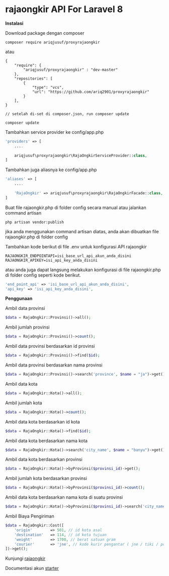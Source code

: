 # rajaongkir API For Laravel 8

**Instalasi**

Download package dengan composer
```
composer require ariqjusuf/proxyrajaongkir
```
atau
```
{
	"require": {
		"ariqjusuf/proxyrajaongkir" : "dev-master"
	},
	"repositories": [
        {
            "type": "vcs",
            "url": "https://github.com/ariq2901/proxyrajaongkir"
        }
    ],
}

// setelah di-set di composer.json, run composer update

composer update
```

Tambahkan service provider ke config/app.php
```php
'providers' => [
	....
	
	ariqjusuf\proxyrajaongkir\RajaOngkirServiceProvider::class,
]
```

Tambahkan juga aliasnya ke config/app.php
```php
'aliases' => [
	....
	
	'RajaOngkir' => ariqjusuf\proxyrajaongkir\RajaOngkirFacade::class,
]
```

Buat file rajaongkir.php di folder config secara manual atau jalankan command artisan
```
php artisan vendor:publish
```
jika anda menggunakan command artisan diatas, anda akan dibuatkan file rajaongkir.php di folder config

Tambahkan kode berikut di file .env untuk konfigurasi API rajaongkir
```
RAJAONGKIR_ENDPOINTAPI=isi_base_url_api_akun_anda_disini
RAJAONGKIR_APIKEY=isi_api_key_anda_disini
```
atau anda juga dapat langsung melakukan konfigurasi di file rajaongkir.php di folder config seperti kode berikut.
```php
'end_point_api' => 'isi_base_url_api_akun_anda_disini',
'api_key' => 'isi_api_key_anda_disini',
```

**Penggunaan**

Ambil data provinsi
```php
$data = RajaOngkir::Provinsi()->all();
```

Ambil jumlah provinsi
```php
$data = RajaOngkir::Provinsi()->count();
```

Ambil data provinsi berdasarkan id provinsi
```php
$data = RajaOngkir::Provinsi()->find($id);
```

Ambil data provinsi berdasarkan nama provinsi
```php
$data = RajaOngkir::Provinsi()->search('province', $name = "ja")->get();
```

Ambil data kota
```php
$data = RajaOngkir::Kota()->all();
```

Ambil jumlah kota
```php
$data = RajaOngkir::Kota()->count();
```

Ambil data kota berdasarkan id kota
```php
$data = RajaOngkir::Kota()->find($id);
```

Ambil data kota berdasarkan nama kota
```php
$data = RajaOngkir::Kota()->search('city_name', $name = "banyu")->get();
```

Ambil data kota berdasarkan provinsi
```php
$data = RajaOngkir::Kota()->byProvinsi($provinsi_id)->get();
```

Ambil jumlah kota berdasarkan provinsi
```php
$data = RajaOngkir::Kota()->byProvinsi($provinsi_id)->count();
```

Ambil data kota berdasarkan nama kota di suatu provinsi
```php
$data = RajaOngkir::Kota()->byProvinsi($provinsi_id)->search('city_name', $name)->get();
```

Ambil Biaya Pengiriman
```php
$data = RajaOngkir::Cost([
	'origin' 		=> 501, // id kota asal
	'destination' 	=> 114, // id kota tujuan
	'weight' 		=> 1700, // berat satuan gram
	'courier' 		=> 'jne', // kode kurir pengantar ( jne / tiki / pos )
])->get();
```


Kunjungi [rajaongkir](http://rajaongkir.com/)

Documentasi akun [starter](http://rajaongkir.com/dokumentasi/starter)
